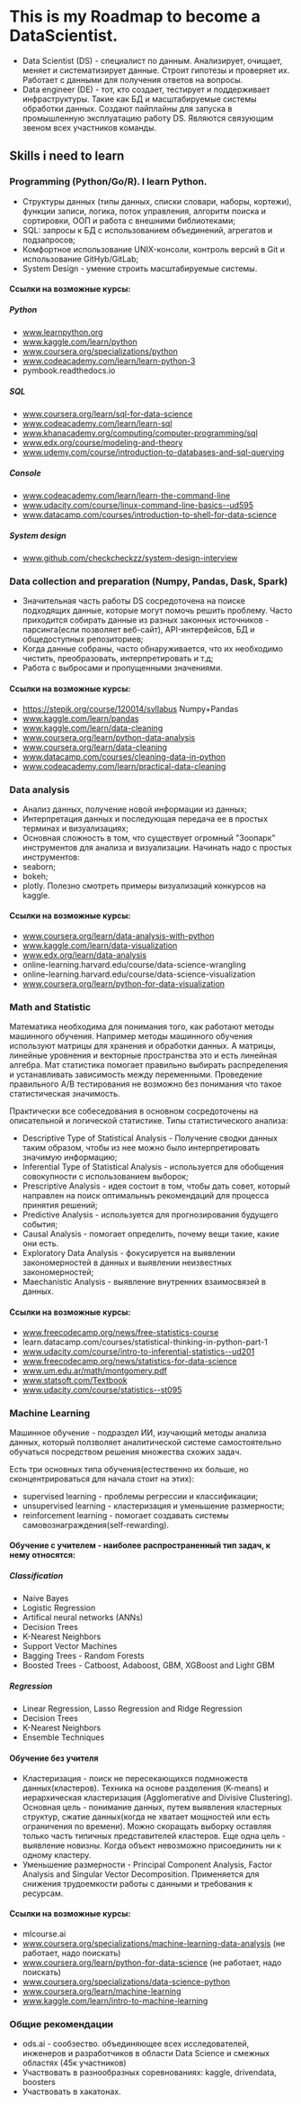 # This is my Roadmap to become a DataScientist.

- Data Scientist (DS) - специалист по данным. Анализирует, очищает, меняет и систематизирует данные. Строит гипотезы и проверяет их. Работает с данными для получения ответов на вопросы.
- Data engineer (DE) - тот, кто создает, тестирует и поддерживает инфраструктуры. Такие как БД и масштабируемые системы обработки данных. Создают пайплайны для запуска в промышленную эксплуатацию работу DS. Являются связующим звеном всех участников команды.

## Skills i need to learn

### Programming (Python/Go/R). I learn Python.
- Структуры данных (типы данных, списки словари, наборы, кортежи), функции записи, логика, поток управления, алгоритм поиска и сортировки, ООП и работа с внешними библиотеками;
- SQL: запросы к БД с использованием объединений, агрегатов и подзапросов;
- Комфортное использование UNIX-консоли, контроль версий в Git и использование GitHyb/GitLab;
- System Design - умение строить масштабируемые системы.

#### Ссылки на возможные курсы:
##### Python
- www.learnpython.org
- www.kaggle.com/learn/python
- www.coursera.org/specializations/python
- www.codeacademy.com/learn/learn-python-3
- pymbook.readthedocs.io
##### SQL
- www.coursera.org/learn/sql-for-data-science
- www.codeacademy.com/learn/learn-sql
- www.khanacademy.org/computing/computer-programming/sql
- www.edx.org/course/modeling-and-theory
- www.udemy.com/course/introduction-to-databases-and-sql-querying

##### Console
- www.codeacademy.com/learn/learn-the-command-line
- www.udacity.com/course/linux-command-line-basics--ud595
- www.datacamp.com/courses/introduction-to-shell-for-data-science

##### System design
- www.github.com/checkcheckzz/system-design-interview

### Data collection and preparation (Numpy, Pandas, Dask, Spark)
- Значительная часть работы DS сосредоточена на поиске подходящих данные, которые могут помочь решить проблему. 
Часто приходится собирать данные из разных законных источников - парсинга(если позволяет веб-сайт), API-интерфейсов, БД и общедоступных репозиториев;
- Когда данные собраны, часто обнаруживается, что их необходимо чистить, преобразовать, интерпретировать и т.д;
- Работа с выбросами и пропущенными значениями.

#### Ссылки на возможные курсы:
- https://stepik.org/course/120014/syllabus Numpy+Pandas
- www.kaggle.com/learn/pandas
- www.kaggle.com/learn/data-cleaning
- www.coursera.org/learn/python-data-analysis
- www.coursera.org/learn/data-cleaning
- www.datacamp.com/courses/cleaning-data-in-python
- www.codeacademy.com/learn/practical-data-cleaning

### Data analysis
- Анализ данных, получение новой информации из данных;
- Интерпретация данных и последующая передача ее в простых терминах и визуализациях;
- Основная сложность в том, что существует огромный "Зоопарк" инструментов для анализа и визуализации. Начинать надо с простых инструментов:
- seaborn;
- bokeh;
- plotly.
Полезно смотреть примеры визуализаций конкурсов на kaggle.

#### Ссылки на возможные курсы:
- www.coursera.org/learn/data-analysis-with-python
- www.kaggle.com/learn/data-visualization
- www.edx.org/learn/data-analysis
- online-learning.harvard.edu/course/data-science-wrangling
- online-learning.harvard.edu/course/data-science-visualization
- www.coursera.org/learn/python-for-data-visualization

### Math and Statistic
Математика необходима для понимания того, как работают методы машинного обучения. Например методы машинного обучения используют матрицы для хранения и обработки данных. А матрицы, линейные уровнения и векторные пространства это и есть линейная алгебра. 
Мат статистика помогает правильно выбирать распределения и устанавливать зависимость между переменными. Проведение правильного A/B тестирования не возможно без понимания что такое статистическая значимость.

Практически все собеседования в основном сосредоточены на описательной и логической статистике.
Типы статистического анализа:
- Descriptive Type of Statistical Analysis - Получение сводки данных таким образом, чтобы из нее можно было интерпретировать значимую информацию;
- Inferential Type of Statistical Analysis - используется для обобщения совокупности с использованием выборок;
- Prescriptive Analysis - идея состоит в том, чтобы дать совет, который направлен на поиск оптимальныъ рекомендаций для процесса принятия решений;
- Predictive Analysis - используется для прогнозирования будущего события;
- Causal Analysis - помогает определить, почему вещи такие, какие они есть.
- Exploratory Data Analysis - фокусируется на выявлении закономерностей в данных и выявлении неизвестных закономерностей;
- Maechanistic Analysis - выявление внутренних взаимосвязей в данных.

#### Ссылки на возможные курсы:
- www.freecodecamp.org/news/free-statistics-course
- learn.datacamp.com/courses/statistical-thinking-in-python-part-1
- www.udacity.com/course/intro-to-inferential-statistics--ud201
- www.freecodecamp.org/news/statistics-for-data-science
- www.um.edu.ar/math/montgomery.pdf
- www.statsoft.com/Textbook
- www.udacity.com/course/statistics--st095

### Machine Learning
Машинное обучение - подраздел ИИ, изучающий методы анализа данных, который ползволяет аналитической системе самостоятельно обучаться посредством решения множества схожих задач.

Есть три основных типа обучения(естественно их больше, но сконцентрироваться для начала стоит на этих):
- supervised learning - проблемы регрессии и классификации;
- unsupervised learning - кластеризация и уменьшение размерности;
- reinforcement learning - помогает создавать системы самовознаграждения(self-rewarding).

#### Обучение с учителем - наиболее распространенный тип задач, к нему относятся:
##### Classification
- Naive Bayes
- Logistic Regression
- Artifical neural networks (ANNs)
- Decision Trees
- K-Nearest Neighbors
- Support Vector Machines
- Bagging Trees - Random Forests
- Boosted Trees - Catboost, Adaboost, GBM, XGBoost and Light GBM

##### Regression
- Linear Regression, Lasso Regression and Ridge Regression
- Decision Trees
- K-Nearest Neighbors
- Ensemble Techniques

#### Обучение без учителя
- Кластеризация - поиск не пересекающихся подмножеств данных(кластеров). Техника на основе разделения (K-means) и иерархическая кластеризация (Agglomerative and Divisive Clustering). Основная цель - понимание данных, путем выявления кластерных структур, сжатие данных(когда не хватает мощностей или есть ограничения по времени). Можно скоращать выборку оставляя только часть типичных представителей кластеров. Еще одна цель - выявление новизны. Когда объект невозможно присоединить ни к одному кластеру.
- Уменьшение размерности - Principal Component Analysis, Factor Analysis and Singular Vector Decomposition. Применяется для снижения трудоемкости работы с данными и требования к ресурсам.

#### Ссылки на возможные курсы:
- mlcourse.ai
- www.coursera.org/specializations/machine-learning-data-analysis (не работает, надо поискать)
- www.coursera.org/learn/python-for-data-science (не работает, надо поискать)
- www.coursera.org/specializations/data-science-python
- www.coursera.org/learn/machine-learning
- www.kaggle.com/learn/intro-to-machine-learning

### Общие рекомендации
- ods.ai - сообзество. объединяющее всех исследователей, инженеров и разработчиков в области Data Science  и смежных областях (45к участников)
- Участвовать в разнообразных соревнованиях: kaggle, drivendata, boosters
- Участвовать в хакатонах.
